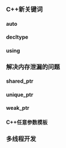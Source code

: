 ### C++新关键词

#### auto

#### decltype

#### using

### 解决内存泄漏的问题

#### shared\_ptr

#### unique\_ptr

#### weak\_ptr

#### C++任意参数模板

### 多线程开发



